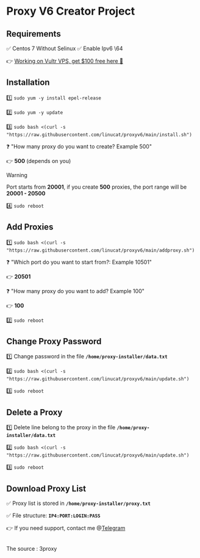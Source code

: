# Proxy V6 Creator Project

## Requirements

:white_check_mark: Centos 7 Without Selinux
:white_check_mark: Enable Ipv6 \64

:point_right:  [Working on Vultr VPS, get $100 free here :gift: ](https://www.vultr.com/?ref=9001246-8H)

## Installation

:one: `sudo yum -y install epel-release`

:two: `sudo yum -y update`

:three: `sudo bash <(curl -s "https://raw.githubusercontent.com/linucat/proxyv6/main/install.sh")`

:question: "How many proxy do you want to create? Example 500"

:point_right: **500** (depends on you)

> [!WARNING]
> Port starts from **20001**, if you create **500** proxies, the port range will be **20001 - 20500**

:four:  `sudo reboot`

## Add Proxies

:one: `sudo bash <(curl -s "https://raw.githubusercontent.com/linucat/proxyv6/main/addproxy.sh")`

:question: "Which port do you want to start from?: Example 10501"

:point_right: **20501**

:question: "How many proxy do you want to add? Example 100"

:point_right: **100**

:two: `sudo reboot`

## Change Proxy Password

:one: Change password in the file **`/home/proxy-installer/data.txt`**

:two: `sudo bash <(curl -s "https://raw.githubusercontent.com/linucat/proxyv6/main/update.sh")`

:three: `sudo reboot`

## Delete a Proxy

:one: Delete line belong to the proxy in the file **`/home/proxy-installer/data.txt`**

:two: `sudo bash <(curl -s "https://raw.githubusercontent.com/linucat/proxyv6/main/update.sh")`

:three: `sudo reboot`

## Download Proxy List

:white_check_mark: Proxy list is stored in **`/home/proxy-installer/proxy.txt`**

:white_check_mark: File structure: **`IP4:PORT:LOGIN:PASS`**

:point_right: If you need support, contact me @[Telegram](https://t.me/+aWqfCqk9VL41MDBl)

<br>
The source : 3proxy
